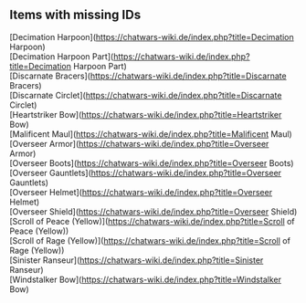 ## Items with missing IDs

[Decimation Harpoon](https://chatwars-wiki.de/index.php?title=Decimation Harpoon)  
[Decimation Harpoon Part](https://chatwars-wiki.de/index.php?title=Decimation Harpoon Part)  
[Discarnate Bracers](https://chatwars-wiki.de/index.php?title=Discarnate Bracers)  
[Discarnate Circlet](https://chatwars-wiki.de/index.php?title=Discarnate Circlet)  
[Heartstriker Bow](https://chatwars-wiki.de/index.php?title=Heartstriker Bow)  
[Malificent Maul](https://chatwars-wiki.de/index.php?title=Malificent Maul)  
[Overseer Armor](https://chatwars-wiki.de/index.php?title=Overseer Armor)  
[Overseer Boots](https://chatwars-wiki.de/index.php?title=Overseer Boots)  
[Overseer Gauntlets](https://chatwars-wiki.de/index.php?title=Overseer Gauntlets)  
[Overseer Helmet](https://chatwars-wiki.de/index.php?title=Overseer Helmet)  
[Overseer Shield](https://chatwars-wiki.de/index.php?title=Overseer Shield)  
[Scroll of Peace (Yellow)](https://chatwars-wiki.de/index.php?title=Scroll of Peace (Yellow))  
[Scroll of Rage (Yellow)](https://chatwars-wiki.de/index.php?title=Scroll of Rage (Yellow))  
[Sinister Ranseur](https://chatwars-wiki.de/index.php?title=Sinister Ranseur)  
[Windstalker Bow](https://chatwars-wiki.de/index.php?title=Windstalker Bow)  
